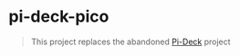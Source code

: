 # pi-deck-pico

> This project replaces the abandoned [Pi-Deck](https://github.com/abayomi185/pi-deck) project

